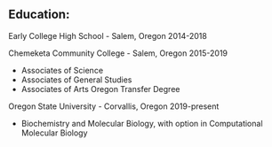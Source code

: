 ## Education:
Early College High School - Salem, Oregon 2014-2018

Chemeketa Community College - Salem, Oregon 2015-2019
  - Associates of Science
  - Associates of General Studies 
  - Associates of Arts Oregon Transfer Degree
 
Oregon State University - Corvallis, Oregon 2019-present
  - Biochemistry and Molecular Biology, with option in Computational Molecular Biology
